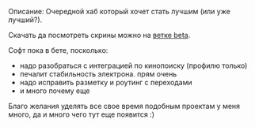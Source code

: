 Описание: Очередной хаб который хочет стать лучшим (или уже лучший?).

Скачать да посмотреть скрины можно на [ветке beta](https://github.com/zardoy/filmomania-public/tree/beta).

Софт пока в бете, посколько:
- надо разобраться с интеграцией по кинопоиску (профилю только)
- печалит стабильность электрона. прям очень
- надо исправить разметку и роутинг с переходами
- и много почему еще

Благо желания уделять все свое время подобным проектам у меня много, да и много чего тут еще появится :)
